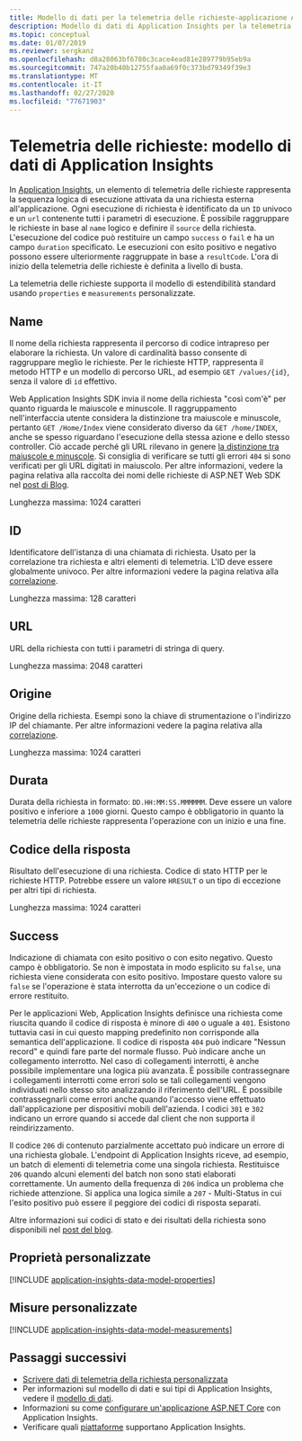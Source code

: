 ```yaml
---
title: Modello di dati per la telemetria delle richieste-applicazione Azure Insights
description: Modello di dati di Application Insights per la telemetria delle richieste
ms.topic: conceptual
ms.date: 01/07/2019
ms.reviewer: sergkanz
ms.openlocfilehash: d8a28063bf6780c3cace4ead81e289779b95eb9a
ms.sourcegitcommit: 747a20b40b12755faa0a69f0c373bd79349f39e3
ms.translationtype: MT
ms.contentlocale: it-IT
ms.lasthandoff: 02/27/2020
ms.locfileid: "77671903"
---
```

# <a name="request-telemetry-application-insights-data-model"></a>Telemetria delle richieste: modello di dati di Application Insights

In [Application Insights](../../azure-monitor/app/app-insights-overview.md), un elemento di telemetria delle richieste rappresenta la sequenza logica di esecuzione attivata da una richiesta esterna all'applicazione. Ogni esecuzione di richiesta è identificato da un `ID` univoco e un `url` contenente tutti i parametri di esecuzione. È possibile raggruppare le richieste in base al `name` logico e definire il `source` della richiesta. L'esecuzione del codice può restituire un campo `success` o `fail` e ha un campo `duration` specificato. Le esecuzioni con esito positivo e negativo possono essere ulteriormente raggruppate in base a `resultCode`. L'ora di inizio della telemetria delle richieste è definita a livello di busta.

La telemetria delle richieste supporta il modello di estendibilità standard usando `properties` e `measurements` personalizzate.

## <a name="name"></a>Name

Il nome della richiesta rappresenta il percorso di codice intrapreso per elaborare la richiesta. Un valore di cardinalità basso consente di raggruppare meglio le richieste. Per le richieste HTTP, rappresenta il metodo HTTP e un modello di percorso URL, ad esempio `GET /values/{id}`, senza il valore di `id` effettivo.

Web Application Insights SDK invia il nome della richiesta "così com'è" per quanto riguarda le maiuscole e minuscole. Il raggruppamento nell'interfaccia utente considera la distinzione tra maiuscole e minuscole, pertanto `GET /Home/Index` viene considerato diverso da `GET /home/INDEX`, anche se spesso riguardano l'esecuzione della stessa azione e dello stesso controller. Ciò accade perché gli URL rilevano in genere [la distinzione tra maiuscole e minuscole](https://www.w3.org/TR/WD-html40-970708/htmlweb.html). Si consiglia di verificare se tutti gli errori `404` si sono verificati per gli URL digitati in maiuscolo. Per altre informazioni, vedere la pagina relativa alla raccolta dei nomi delle richieste di ASP.NET Web SDK nel [post di Blog](https://apmtips.com/blog/2015/02/23/request-name-and-url/).

Lunghezza massima: 1024 caratteri

## <a name="id"></a>ID

Identificatore dell'istanza di una chiamata di richiesta. Usato per la correlazione tra richiesta e altri elementi di telemetria. L'ID deve essere globalmente univoco. Per altre informazioni vedere la pagina relativa alla [correlazione](../../azure-monitor/app/correlation.md).

Lunghezza massima: 128 caratteri

## <a name="url"></a>URL

URL della richiesta con tutti i parametri di stringa di query.

Lunghezza massima: 2048 caratteri

## <a name="source"></a>Origine

Origine della richiesta. Esempi sono la chiave di strumentazione o l'indirizzo IP del chiamante. Per altre informazioni vedere la pagina relativa alla [correlazione](../../azure-monitor/app/correlation.md).

Lunghezza massima: 1024 caratteri

## <a name="duration"></a>Durata

Durata della richiesta in formato: `DD.HH:MM:SS.MMMMMM`. Deve essere un valore positivo e inferiore a `1000` giorni. Questo campo è obbligatorio in quanto la telemetria delle richieste rappresenta l'operazione con un inizio e una fine.

## <a name="response-code"></a>Codice della risposta

Risultato dell'esecuzione di una richiesta. Codice di stato HTTP per le richieste HTTP. Potrebbe essere un valore `HRESULT` o un tipo di eccezione per altri tipi di richiesta.

Lunghezza massima: 1024 caratteri

## <a name="success"></a>Success

Indicazione di chiamata con esito positivo o con esito negativo. Questo campo è obbligatorio. Se non è impostata in modo esplicito su `false`, una richiesta viene considerata con esito positivo. Impostare questo valore su `false` se l'operazione è stata interrotta da un'eccezione o un codice di errore restituito.

Per le applicazioni Web, Application Insights definisce una richiesta come riuscita quando il codice di risposta è minore di `400` o uguale a `401`. Esistono tuttavia casi in cui questo mapping predefinito non corrisponde alla semantica dell'applicazione. Il codice di risposta `404` può indicare "Nessun record" e quindi fare parte del normale flusso. Può indicare anche un collegamento interrotto. Nel caso di collegamenti interrotti, è anche possibile implementare una logica più avanzata. È possibile contrassegnare i collegamenti interrotti come errori solo se tali collegamenti vengono individuati nello stesso sito analizzando il riferimento dell'URL. È possibile contrassegnarli come errori anche quando l'accesso viene effettuato dall'applicazione per dispositivi mobili dell'azienda. I codici `301` e `302` indicano un errore quando si accede dal client che non supporta il reindirizzamento.

Il codice `206` di contenuto parzialmente accettato può indicare un errore di una richiesta globale. L'endpoint di Application Insights riceve, ad esempio, un batch di elementi di telemetria come una singola richiesta. Restituisce `206` quando alcuni elementi del batch non sono stati elaborati correttamente. Un aumento della frequenza di `206` indica un problema che richiede attenzione. Si applica una logica simile a `207` - Multi-Status in cui l'esito positivo può essere il peggiore dei codici di risposta separati.

Altre informazioni sui codici di stato e dei risultati della richiesta sono disponibili nel [post del blog](https://apmtips.com/blog/2016/12/03/request-success-and-response-code/).

## <a name="custom-properties"></a>Proprietà personalizzate

[!INCLUDE [application-insights-data-model-properties](../../../includes/application-insights-data-model-properties.md)]

## <a name="custom-measurements"></a>Misure personalizzate

[!INCLUDE [application-insights-data-model-measurements](../../../includes/application-insights-data-model-measurements.md)]

## <a name="next-steps"></a>Passaggi successivi

- [Scrivere dati di telemetria della richiesta personalizzata](../../azure-monitor/app/api-custom-events-metrics.md#trackrequest)
- Per informazioni sul modello di dati e sui tipi di Application Insights, vedere il [modello di dati](data-model.md).
- Informazioni su come [configurare un'applicazione ASP.NET Core](../../azure-monitor/app/asp-net.md) con Application Insights.
- Verificare quali [piattaforme](../../azure-monitor/app/platforms.md) supportano Application Insights.
